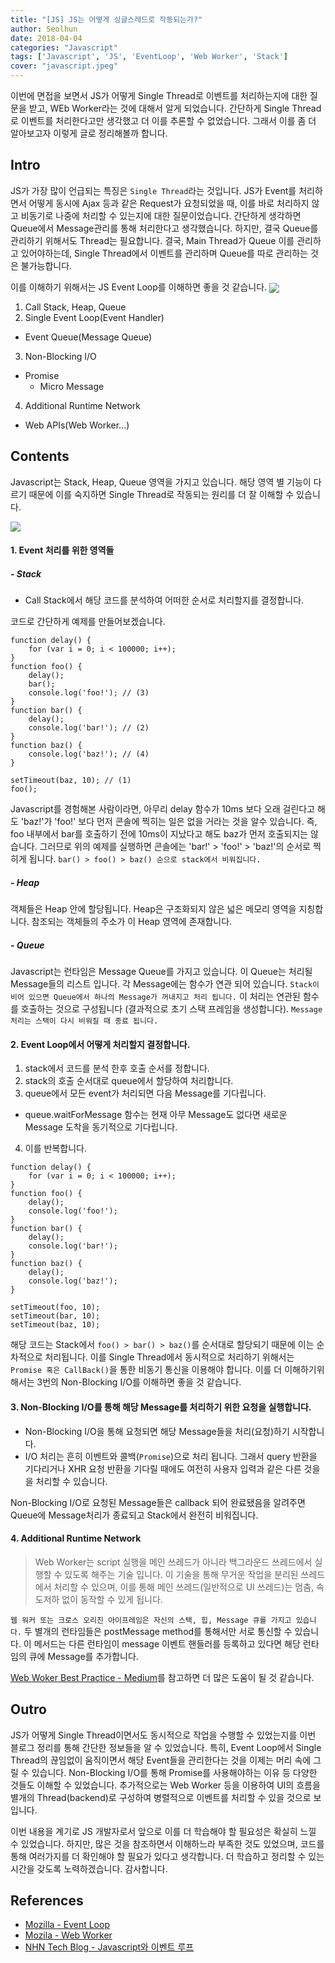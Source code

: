 ```yaml
---
title: "[JS] JS는 어떻게 싱글스레드로 작동되는가?"
author: Seolhun
date: 2018-04-04
categories: "Javascript"
tags: ['Javascript', 'JS', 'EventLoop', 'Web Worker', 'Stack']
cover: "javascript.jpeg"
---
```


이번에 면접을 보면서 JS가 어떻게 Single Thread로 이벤트를 처리하는지에 대한 질문을 받고, WEb Worker라는 것에 대해서 알게 되었습니다.
간단하게 Single Thread로 이벤트를 처리한다고만 생각했고 더 이를 추론할 수 없었습니다. 그래서 이를 좀 더 알아보고자 이렇게 글로 정리해볼까 합니다.


## Intro
JS가 가장 많이 언급되는 특징은 `Single Thread`라는 것입니다.
JS가 Event를 처리하면서 어떻게 동시에 Ajax 등과 같은 Request가 요청되었을 때, 이를 바로 처리하지 않고 비동기로 나중에 처리할 수 있는지에 대한 질문이었습니다. 간단하게 생각하면 Queue에서 Message관리를 통해 처리한다고 생각했습니다. 하지만, 결국 Queue를 관리하기 위해서도 Thread는 필요합니다. 결국, Main Thread가 Queue 이를 관리하고 있어야하는데, Single Thread에서 이벤트를 관리하며 Queue를 따로 관리하는 것은 불가능합니다.

이를 이해하기 위해서는 JS Event Loop를 이해하면 좋을 것 같습니다.
<sub>
    <img src='..//images/contents/20180404/js/js-eventloop.png'>
</sub>

1. Call Stack, Heap, Queue
2. Single Event Loop(Event Handler)
  - Event Queue(Message Queue)
3. Non-Blocking I/O
  - Promise
    - Micro Message
4. Additional Runtime Network
  - Web APIs(Web Worker...)

## Contents
Javascript는 Stack, Heap, Queue 영역을 가지고 있습니다. 해당 영역 별 기능이 다르기 때문에 이를 숙지하면 Single Thread로 작동되는 원리를 더 잘 이해할 수 있습니다.

<sub>
    <img src='..//images/contents/20180404/js/js-eventloop.svg'>
</sub>

#### 1. Event 처리를 위한 영역들
##### - Stack
- Call Stack에서 해당 코드를 분석하여 어떠한 순서로 처리할지를 결정합니다.

코드로 간단하게 예제를 만들어보겠습니다.

```tsx
function delay() {
    for (var i = 0; i < 100000; i++);
}
function foo() {
    delay();
    bar();
    console.log('foo!'); // (3)
}
function bar() {
    delay();
    console.log('bar!'); // (2)
}
function baz() {
    console.log('baz!'); // (4)
}

setTimeout(baz, 10); // (1)
foo();
```

Javascript를 경험해본 사람이라면, 아무리 delay 함수가 10ms 보다 오래 걸린다고 해도 'baz!'가 'foo!' 보다 먼저 콘솔에 찍히는 일은 없을 거라는 것을 알수 있습니다. 즉, foo 내부에서 bar를 호출하기 전에 10ms이 지났다고 해도 baz가 먼저 호출되지는 않습니다. 그러므로 위의 예제를 실행하면 콘솔에는 'bar!' > 'foo!' > 'baz!'의 순서로 찍히게 됩니다.
`bar() > foo() > baz() 순으로 stack에서 비워집니다.`

##### - Heap
객체들은 Heap 안에 할당됩니다. Heap은 구조화되지 않은 넓은 메모리 영역을 지칭합니다. 참조되는 객체들의 주소가 이 Heap 영역에 존재합니다.

##### - Queue
Javascript는 런타임은 Message Queue를 가지고 있습니다. 이 Queue는 처리될 Message들의 리스트 입니다. 각 Message에는 함수가 연관 되어 있습니다. `Stack이 비어 있으면 Queue에서 하나의 Message가 꺼내지고 처리 됩니다.` 이 처리는 연관된 함수를 호출하는 것으로 구성됩니다 (결과적으로 초기 스택 프레임을 생성합니다). `Message 처리는 스택이 다시 비워질 때 종료 됩니다.`

#### 2. Event Loop에서 어떻게 처리할지 결정합니다.
1. stack에서 코드를 분석 한후 호출 순서를 정합니다.
2. stack의 호출 순서대로 queue에서 할당하여 처리합니다.
3. queue에서 모든 event가 처리되면 다음 Message를 기다립니다.
  - queue.waitForMessage 함수는 현재 아무 Message도 없다면 새로운 Message 도착을 동기적으로 기다립니다.
4. 이를 반복합니다.

```tsx
function delay() {
    for (var i = 0; i < 100000; i++);
}
function foo() {
    delay();
    console.log('foo!');
}
function bar() {
    delay();
    console.log('bar!');
}
function baz() {
    delay();
    console.log('baz!');
}

setTimeout(foo, 10);
setTimeout(bar, 10);
setTimeout(baz, 10);
```

해당 코드는 Stack에서 `foo() > bar() > baz()`를 순서대로 할당되기 때문에 이는 순차적으로 처리됩니다. 이를 Single Thread에서 동시적으로 처리하기 위해서는 `Promise 혹은 CallBack()`을 통한 비동기 통신을 이용해야 합니다. 이를 더 이해하기위해서는 3번의 Non-Blocking I/O를 이해하면 좋을 것 같습니다.

#### 3. Non-Blocking I/O를 통해 해당 Message를 처리하기 위한 요청을 실행합니다.
- Non-Blocking I/O을 통해 요청되면 해당 Message들을 처리(요청)하기 시작합니다.
- I/O 처리는 흔히 이벤트와 콜백(`Promise`)으로 처리 됩니다. 그래서 query 반환을 기다리거나 XHR 요청 반환을 기다릴 때에도 여전히 사용자 입력과 같은 다른 것을을 처리할 수 있습니다.

Non-Blocking I/O로 요청된 Message들은 callback 되어 완료됐음을 알려주면 Queue에 Message처리가 종료되고 Stack에서 완전히 비워집니다.

#### 4. Additional Runtime Network
> Web Worker는 script 실행을 메인 쓰레드가 아니라 백그라운드 쓰레드에서 실행할 수 있도록 해주는 기술 입니다. 이 기술을 통해 무거운 작업을 분리된 쓰레드에서 처리할 수 있으며, 이를 통해 메인 쓰레드(일반적으로 UI 쓰레드)는 멈춤, 속도저하 없이 동작할 수 있게 됩니다.

`웹 워커 또는 크로스 오리진 아이프레임은 자신의 스택, 힙, Message 큐를 가지고 있습니다.` 두 별개의 런타임들은 postMessage method를 통해서만 서로 통신할 수 있습니다. 이 메서드는 다른 런타임이 message 이벤트 핸들러를 등록하고 있다면 해당 런타임의 큐에 Message를 추가합니다.

[Web Woker Best Practice - Medium](https://blog.sessionstack.com/how-javascript-works-the-building-blocks-of-web-workers-5-cases-when-you-should-use-them-a547c0757f6a)를 참고하면 더 많은 도움이 될 것 같습니다.

## Outro
JS가 어떻게 Single Thread이면서도 동시적으로 작업을 수행할 수 있었는지를 이번 블로그 정리를 통해 간단한 정보들을 알 수 있었습니다. 특히, Event Loop에서 Single Thread의 끊임없이 움직이면서 해당 Event들을 관리한다는 것을 이제는 머리 속에 그릴 수 있습니다. Non-Blocking I/O를 통해 Promise를 사용해야하는 이유 등 다양한 것들도 이해할 수 있었습니다. 추가적으로는 Web Worker 등을 이용하여 UI의 흐름을 별개의 Thread(backend)로 구성하여 병렬적으로 이벤트를 처리할 수 있을 것으로 보입니다.

이번 내용을 계기로 JS 개발자로서 앞으로 이를 더 학습해야 할 필요성은 확실히 느낄 수 있었습니다. 하지만, 많은 것을 참조하면서 이해하느라 부족한 것도 있었으며, 코드를 통해 여러가지를 더 확인해야 할 필요가 있다고 생각합니다. 더 학습하고 정리할 수 있는 시간을 갖도록 노력하겠습니다. 감사합니다.

## References
- [Mozilla - Event Loop](https://developer.mozilla.org/ko/docs/Web/JavaScript/EventLoop)
- [Mozila - Web Worker](https://developer.mozilla.org/ko/docs/Web/API/Web_Workers_API)
- [NHN Tech Blog - Javascript와 이벤트 루프](http://meetup.toast.com/posts/89)
